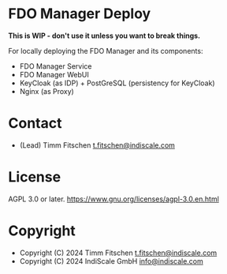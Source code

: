 # FDO Manager Deploy

**This is WIP - don't use it unless you want to break things.**

For locally deploying the FDO Manager and its components:

* FDO Manager Service
* FDO Manager WebUI
* KeyCloak (as IDP) + PostGreSQL (persistency for KeyCloak)
* Nginx (as Proxy)

# Contact

* (Lead) Timm Fitschen <t.fitschen@indiscale.com>

# License

AGPL 3.0 or later. <https://www.gnu.org/licenses/agpl-3.0.en.html>

# Copyright

* Copyright (C) 2024 Timm Fitschen <t.fitschen@indiscale.com>
* Copyright (C) 2024 IndiScale GmbH <info@indiscale.com>
